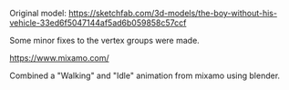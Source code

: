 Original model: https://sketchfab.com/3d-models/the-boy-without-his-vehicle-33ed6f5047144af5ad6b059858c57ccf

Some minor fixes to the vertex groups were made.

https://www.mixamo.com/

Combined a "Walking" and "Idle" animation from mixamo using blender.
